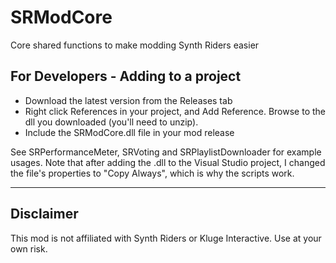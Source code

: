 # SRModCore
Core shared functions to make modding Synth Riders easier

## For Developers - Adding to a project
- Download the latest version from the Releases tab
- Right click References in your project, and Add Reference. Browse to the dll you downloaded (you'll need to unzip).
- Include the SRModCore.dll file in your mod release

See SRPerformanceMeter, SRVoting and SRPlaylistDownloader for example usages. Note that after adding the .dll to the Visual Studio project, I changed the file's properties to "Copy Always", which is why the scripts work.

---

## Disclaimer
This mod is not affiliated with Synth Riders or Kluge Interactive. Use at your own risk.

